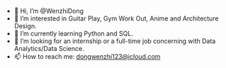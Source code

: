 - 👋 Hi, I’m @WenzhiDong
- 👀 I’m interested in Guitar Play, Gym Work Out, Anime and Architecture Design.
- 🌱 I’m currently learning Python and SQL.
- 💞️ I’m looking for an internship or a full-time job concerning with Data Analytics/Data Science.
- 📫 How to reach me: dongwenzhi123@icloud.com

<!---
WenzhiDong/WenzhiDong is a ✨ special ✨ repository because its `README.md` (this file) appears on your GitHub profile.
You can click the Preview link to take a look at your changes.
--->
